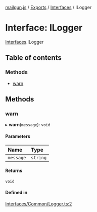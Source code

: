 [mailgun.js](../README.md) / [Exports](../modules.md) / [Interfaces](../modules/Interfaces.md) / ILogger

# Interface: ILogger

[Interfaces](../modules/Interfaces.md).ILogger

## Table of contents

### Methods

- [warn](Interfaces.ILogger.md#warn)

## Methods

### warn

▸ **warn**(`message`): `void`

#### Parameters

| Name | Type |
| :------ | :------ |
| `message` | `string` |

#### Returns

`void`

#### Defined in

[Interfaces/Common/Logger.ts:2](https://github.com/mailgun/mailgun.js/blob/baf58b4/lib/Interfaces/Common/Logger.ts#L2)
